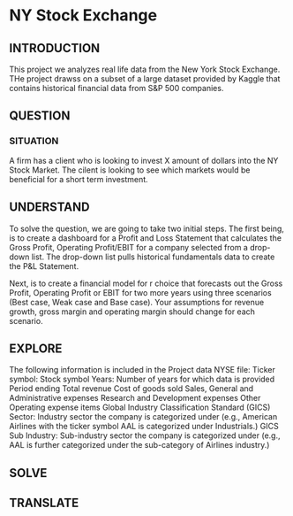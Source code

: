 # NY Stock Exchange
 
## INTRODUCTION
This project we analyzes real life data from the New York Stock Exchange. THe project drawss on a subset of a large dataset provided by Kaggle that contains historical financial data from S&P 500 companies. 

## QUESTION 

### SITUATION
A firm has a client who is looking to invest X amount of dollars into the NY Stock Market. The cilent is looking to see which markets would be beneficial for a short term investment. 


## UNDERSTAND
To solve the question, we are going to take two initial steps.
The first being, is to create a dashboard for a Profit and Loss Statement that calculates the Gross Profit, Operating Profit/EBIT for a company selected from a drop-down list. The drop-down list pulls historical fundamentals data to create the P&L Statement. 

Next, is to create a financial model for r choice that forecasts out the Gross Profit, Operating Profit or EBIT for two more years using three scenarios (Best case, Weak case and Base case). Your assumptions for revenue growth, gross margin and operating margin should change for each scenario.

## EXPLORE

The following information is included in the Project data NYSE file:
Ticker symbol: Stock symbol
Years: Number of years for which data is provided
Period ending
Total revenue
Cost of goods sold
Sales, General and Administrative expenses
Research and Development expenses
Other Operating expense items
Global Industry Classification Standard (GICS) Sector: Industry sector the company is categorized under (e.g., American Airlines with the ticker symbol AAL is categorized under Industrials.)
GICS Sub Industry: Sub-industry sector the company is categorized under (e.g., AAL is further categorized under the sub-category of Airlines industry.)

## SOLVE

## TRANSLATE
